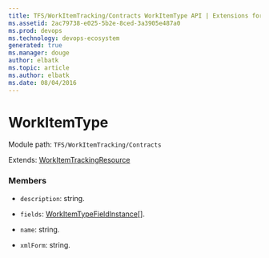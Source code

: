 ```yaml
---
title: TFS/WorkItemTracking/Contracts WorkItemType API | Extensions for Visual Studio Team Services
ms.assetid: 2ac79738-e025-5b2e-8ced-3a3905e487a0
ms.prod: devops
ms.technology: devops-ecosystem
generated: true
ms.manager: douge
author: elbatk
ms.topic: article
ms.author: elbatk
ms.date: 08/04/2016
---
```


# WorkItemType

Module path: `TFS/WorkItemTracking/Contracts`

Extends: [WorkItemTrackingResource](../../../TFS/WorkItemTracking/Contracts/WorkItemTrackingResource.md)

### Members

* `description`: string. 

* `fields`: [WorkItemTypeFieldInstance](../../../TFS/WorkItemTracking/Contracts/WorkItemTypeFieldInstance.md)[]. 

* `name`: string. 

* `xmlForm`: string. 

